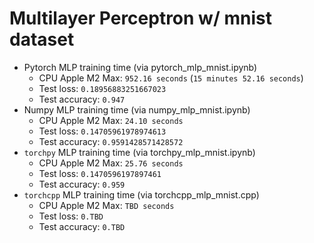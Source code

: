 # Multilayer Perceptron w/ mnist dataset

- Pytorch MLP training time (via pytorch_mlp_mnist.ipynb)
    - CPU Apple M2 Max: `952.16 seconds` (`15 minutes 52.16 seconds`)
    - Test loss: `0.18956883251667023`
    - Test accuracy: `0.947`
- Numpy MLP training time (via numpy_mlp_mnist.ipynb)
    - CPU Apple M2 Max: `24.10 seconds`
    - Test loss: `0.14705961978974613`
    - Test accuracy: `0.9591428571428572`
- `torchpy` MLP training time (via torchpy_mlp_mnist.ipynb)
    - CPU Apple M2 Max: `25.76 seconds`
    - Test loss: `0.1470596197897461`
    - Test accuracy: `0.959`
- `torchcpp` MLP training time (via torchcpp_mlp_mnist.cpp)
    - CPU Apple M2 Max: `TBD seconds`
    - Test loss: `0.TBD`
    - Test accuracy: `0.TBD`
